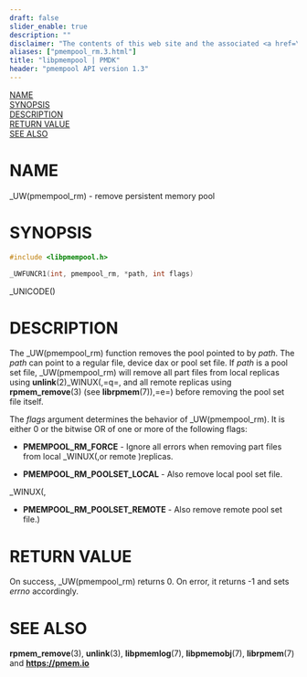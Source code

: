 ```yaml
---
draft: false
slider_enable: true
description: ""
disclaimer: "The contents of this web site and the associated <a href=\"https://github.com/pmem\">GitHub repositories</a> are BSD-licensed open source."
aliases: ["pmempool_rm.3.html"]
title: "libpmempool | PMDK"
header: "pmempool API version 1.3"
---
```


[comment]: <> (SPDX-License-Identifier: BSD-3-Clause)
[comment]: <> (Copyright 2017-2018, Intel Corporation)

[comment]: <> (pmempool_rm.3 -- man page for pool set management functions)

[NAME](#name)<br />
[SYNOPSIS](#synopsis)<br />
[DESCRIPTION](#description)<br />
[RETURN VALUE](#return-value)<br />
[SEE ALSO](#see-also)<br />

# NAME #

_UW(pmempool_rm) - remove persistent memory pool

# SYNOPSIS #

```c
#include <libpmempool.h>

_UWFUNCR1(int, pmempool_rm, *path, int flags)
```

_UNICODE()

# DESCRIPTION #

The _UW(pmempool_rm) function removes the pool pointed to by *path*. The *path*
can point to a regular file, device dax or pool set file. If *path* is a pool
set file, _UW(pmempool_rm) will remove all part files from local replicas
using **unlink**(2)_WINUX(,=q=, and all remote replicas using **rpmem_remove**(3)
(see **librpmem**(7)),=e=) before removing the pool set file itself.

The *flags* argument determines the behavior of _UW(pmempool_rm).
It is either 0 or the bitwise OR of one or more of the following flags:

+ **PMEMPOOL_RM_FORCE** - Ignore all errors when removing part files from
local _WINUX(,or remote )replicas.

+ **PMEMPOOL_RM_POOLSET_LOCAL** - Also remove local pool set file.

_WINUX(,
+ **PMEMPOOL_RM_POOLSET_REMOTE** - Also remove remote pool set file.)

# RETURN VALUE #

On success, _UW(pmempool_rm) returns 0. On error, it returns -1 and sets
*errno* accordingly.

# SEE ALSO #

**rpmem_remove**(3), **unlink**(3), **libpmemlog**(7),
**libpmemobj**(7), **librpmem**(7) and **<https://pmem.io>**

